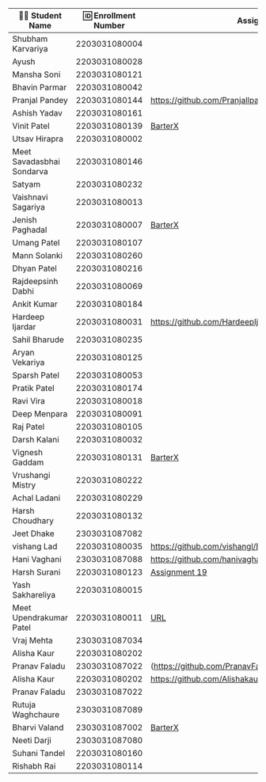 | 👩‍🎓 Student Name       | 🆔 Enrollment Number | Assignment 19 URL | GitHub Repo |
|-----------------------|----------------------|-------------------|-------------|
| Shubham Karvariya     | 2203031080004        |                   |             |
| Ayush                 | 2203031080028        |                   |             |
| Mansha Soni           | 2203031080121        |                   |             |
| Bhavin Parmar         | 2203031080042        |                   |             |
| Pranjal Pandey        | 2203031080144        |https://github.com/Pranjallpandey1504/BarterX/blob/main/index.js                   |https://github.com/Pranjallpandey1504/BarterX             |
| Ashish Yadav          | 2203031080161        |                   |             |
| Vinit Patel           | 2203031080139        | [BarterX](https://github.com/Vinitpatel28/BarterX/blob/main/index.js)| [GitHub](https://github.com/Vinitpatel28/BarterX)|
| Utsav Hirapra         | 2203031080002        |                   |             |
| Meet Savadasbhai Sondarva | 2203031080146    |                   |             |
| Satyam                | 2203031080232        |                   |             |
| Vaishnavi Sagariya    | 2203031080013        |                   |             |
| Jenish Paghadal       | 2203031080007        | [BarterX](https://github.com/ItsJESH/BarterX/blob/main/index.js) |[GitHub](https://github.com/ItsJESH/BarterX/)             |
| Umang Patel           | 2203031080107        |                   |             |
| Mann Solanki          | 2203031080260        |                   |             |
| Dhyan Patel           | 2203031080216        |                   |             |
| Rajdeepsinh Dabhi     | 2203031080069        |                   |             |
| Ankit Kumar           | 2203031080184        |                   |             |
| Hardeep Ijardar       | 2203031080031        |https://github.com/HardeepIjardar/BarterX/blob/main/index.js|https://github.com/HardeepIjardar/BarterX|
| Sahil Bharude         | 2203031080235        |                   |             |
| Aryan Vekariya        | 2203031080125        |                   |             |
| Sparsh Patel          | 2203031080053        |                   |             |
| Pratik Patel          | 2203031080174        |                   |             |
| Ravi Vira             | 2203031080018        |                   |             |
| Deep Menpara          | 2203031080091        |                   |             |
| Raj Patel             | 2203031080105        |                   |             |
| Darsh Kalani          | 2203031080032        |                   |             |
| Vignesh Gaddam        | 2203031080131        |[BarterX](https://github.com/mrvigneshgaddam/BarterX/blob/main/index.js) |[GitHub](https://github.com/mrvigneshgaddam/BarterX) |
| Vrushangi Mistry      | 2203031080222        |                   |             |
| Achal Ladani          | 2203031080229        |                   |             |
| Harsh Choudhary       | 2203031080132        |                   |             |
| Jeet Dhake            | 2303031087082        |                   |             |
| vishang Lad           | 2203031080035        |https://github.com/vishangl/Barterx/blob/main/index.js|https://github.com/vishangl/Barterx|
| Hani Vaghani          | 2303031087088        |https://github.com/hanivaghani/BarterX/blob/main/index.js|https://github.com/hanivaghani/BarterX|
| Harsh Surani          | 2203031080123        | [Assignment 19](https://github.com/suraniharsh/BarterX/blob/main/index.js)                  | [GitHub](https://github.com/suraniharsh/BarterX/tree/main)             |
| Yash Sakhareliya      | 2203031080015        |                   |             |
| Meet Upendrakumar Patel | 2203031080011      |[URL](https://github.com/MeetPatel54/BarterX/blob/main/index.js)                  |[GitHub](https://github.com/MeetPatel54/BarterX.git)             |
| Vraj Mehta            | 2303031087034        |                   |             |
| Alisha Kaur           | 2203031080202        |                   |             |
| Pranav Faladu         | 2303031087022        |(https://github.com/PranavFaladu/Barterx/blob/main/app.js)|(https://github.com/PranavFaladu/Barterx.git)|
| Alisha Kaur           | 2203031080202        |https://github.com/Alishakaur431/BarterX/blob/main/index.js                 |  https://github.com/Alishakaur431/BarterX           |
| Pranav Faladu         | 2303031087022        |                   |             |
| Rutuja Waghchaure     | 2303031087089        |                   |             |
| Bharvi Valand         | 2303031087002        |[BarterX](https://github.com/bharvivaland/BarterX/blob/main/index.js)|[Github](https://github.com/bharvivaland/BarterX.git)|
| Neeti Darji           | 2303031087080        |                   |             |
| Suhani Tandel         | 2203031080160        |                   |             |
| Rishabh Rai           | 2203031080114        |                   |             |
